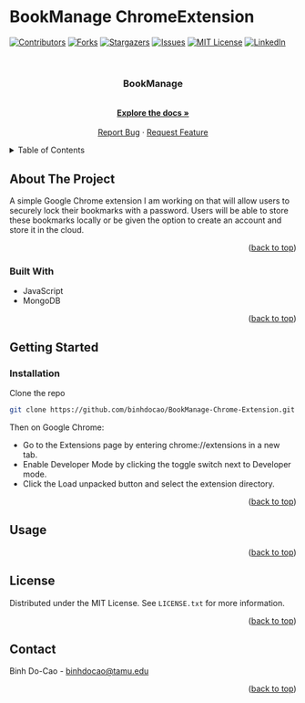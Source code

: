 # BookManage ChromeExtension
 
<!-- PROJECT SHIELDS -->
<!--
*** I'm using markdown "reference style" links for readability.
*** Reference links are enclosed in brackets [ ] instead of parentheses ( ).
*** See the bottom of this document for the declaration of the reference variables
*** for contributors-url, forks-url, etc. This is an optional, concise syntax you may use.
*** https://www.markdownguide.org/basic-syntax/#reference-style-links
-->
[![Contributors][contributors-shield]][contributors-url]
[![Forks][forks-shield]][forks-url]
[![Stargazers][stars-shield]][stars-url]
[![Issues][issues-shield]][issues-url]
[![MIT License][license-shield]][license-url]
[![LinkedIn][linkedin-shield]][linkedin-url]



<!-- PROJECT LOGO -->
<br />


<h3 align="center">BookManage</h3>

  <p align="center">
    <br />
    <a href="https://github.com/github_username/repo_name"><strong>Explore the docs »</strong></a>
    <br />
    <br />
    <a href="https://github.com/github_username/repo_name/issues">Report Bug</a>
    ·
    <a href="https://github.com/github_username/repo_name/issues">Request Feature</a>
  </p>
</div>



<!-- TABLE OF CONTENTS -->
<details>
  <summary>Table of Contents</summary>
  <ol>
    <li>
      <a href="#about-the-project">About The Project</a>
      <ul>
        <li><a href="#built-with">Built With</a></li>
      </ul>
    </li>
    <li>
      <a href="#getting-started">Getting Started</a>
      <ul>
        <li><a href="#installation">Installation</a></li>
      </ul>
    </li>
    <li><a href="#usage">Usage</a></li>
    <li><a href="#license">License</a></li>
    <li><a href="#contact">Contact</a></li>
  </ol>
</details>



<!-- ABOUT THE PROJECT -->
## About The Project

A simple Google Chrome extension I am working on that will allow users to securely lock their bookmarks with a password. Users will be able to store these bookmarks locally or be given the option to create an account and store it in the cloud.

<p align="right">(<a href="#readme-top">back to top</a>)</p>



### Built With

* JavaScript
* MongoDB
  
<p align="right">(<a href="#readme-top">back to top</a>)</p>



<!-- GETTING STARTED -->
## Getting Started

### Installation

 Clone the repo
   ```sh
   git clone https://github.com/binhdocao/BookManage-Chrome-Extension.git
   ```


Then on Google Chrome:

* Go to the Extensions page by entering chrome://extensions in a new tab.
* Enable Developer Mode by clicking the toggle switch next to Developer mode.
* Click the Load unpacked button and select the extension directory.

<p align="right">(<a href="#readme-top">back to top</a>)</p>



<!-- USAGE EXAMPLES -->
## Usage

<p align="right">(<a href="#readme-top">back to top</a>)</p>


<!-- LICENSE -->
## License

Distributed under the MIT License. See `LICENSE.txt` for more information.

<p align="right">(<a href="#readme-top">back to top</a>)</p>



<!-- CONTACT -->
## Contact

Binh Do-Cao - binhdocao@tamu.edu

<p align="right">(<a href="#readme-top">back to top</a>)</p>



<!-- MARKDOWN LINKS & IMAGES -->
<!-- https://www.markdownguide.org/basic-syntax/#reference-style-links -->
[contributors-shield]: https://img.shields.io/github/contributors/binhdocao/BookManage-Chrome-Extension.svg?style=for-the-badge
[contributors-url]: https://github.com/binhdocao/BookManage-Chrome-Extension/graphs/contributors
[forks-shield]: https://img.shields.io/github/forks/binhdocao/BookManage-Chrome-Extension.svg?style=for-the-badge
[forks-url]: https://github.com/binhdocao/BookManage-Chrome-Extension/network/members
[stars-shield]: https://img.shields.io/github/stars/binhdocao/BookManage-Chrome-Extension.svg?style=for-the-badge
[stars-url]: https://github.com/binhdocao/BookManage-Chrome-Extension/stargazers
[issues-shield]: https://img.shields.io/github/issues/binhdocao/BookManage-Chrome-Extension.svg?style=for-the-badge
[issues-url]: https://github.com/binhdocao/BookManage-Chrome-Extension/issues
[license-shield]: https://img.shields.io/github/license/binhdocao/BookManage-Chrome-Extension.svg?style=for-the-badge
[license-url]: https://github.com/binhdocao/BookManage-Chrome-Extension/blob/master/LICENSE.txt
[linkedin-shield]: https://img.shields.io/badge/-LinkedIn-black.svg?style=for-the-badge&logo=linkedin&colorB=555
[linkedin-url]: https://linkedin.com/in/binhdocao
[product-screenshot]: images/screenshot.png
[Next.js]: https://img.shields.io/badge/next.js-000000?style=for-the-badge&logo=nextdotjs&logoColor=white
[Next-url]: https://nextjs.org/
[React.js]: https://img.shields.io/badge/React-20232A?style=for-the-badge&logo=react&logoColor=61DAFB
[React-url]: https://reactjs.org/
[Vue.js]: https://img.shields.io/badge/Vue.js-35495E?style=for-the-badge&logo=vuedotjs&logoColor=4FC08D
[Vue-url]: https://vuejs.org/
[Angular.io]: https://img.shields.io/badge/Angular-DD0031?style=for-the-badge&logo=angular&logoColor=white
[Angular-url]: https://angular.io/
[Svelte.dev]: https://img.shields.io/badge/Svelte-4A4A55?style=for-the-badge&logo=svelte&logoColor=FF3E00
[Svelte-url]: https://svelte.dev/
[Laravel.com]: https://img.shields.io/badge/Laravel-FF2D20?style=for-the-badge&logo=laravel&logoColor=white
[Laravel-url]: https://laravel.com
[Bootstrap.com]: https://img.shields.io/badge/Bootstrap-563D7C?style=for-the-badge&logo=bootstrap&logoColor=white
[Bootstrap-url]: https://getbootstrap.com
[JQuery.com]: https://img.shields.io/badge/jQuery-0769AD?style=for-the-badge&logo=jquery&logoColor=white
[JQuery-url]: https://jquery.com 
